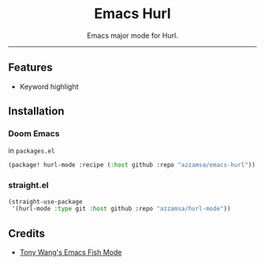 <div align="center">
  <h1>Emacs Hurl</h1>

Emacs major mode for Hurl.

</div>

---

## Features

- Keyword highlight

## Installation

### Doom Emacs

in `packages.el`

``` lisp
(package! hurl-mode :recipe (:host github :repo "azzamsa/emacs-hurl"))
```

### straight.el

``` lisp
(straight-use-package
 '(hurl-mode :type git :host github :repo "azzamsa/hurl-mode"))
```

## Credits

- [Tony Wang's Emacs Fish Mode](https://github.com/wwwjfy/emacs-fish)
